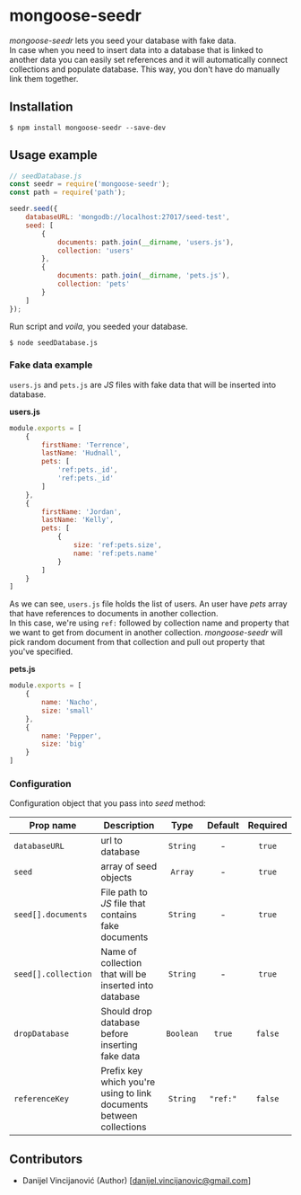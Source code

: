 # mongoose-seedr

_mongoose-seedr_ lets you seed your database with fake data. <br>
In case when you need to insert data into a database that is linked to another data you can easily set references and it will automatically connect collections and populate database. This way, you don't have do manually link them together.

## Installation
```
$ npm install mongoose-seedr --save-dev
```

## Usage example

```js
// seedDatabase.js
const seedr = require('mongoose-seedr');
const path = require('path');

seedr.seed({
    databaseURL: 'mongodb://localhost:27017/seed-test',
    seed: [
        {
            documents: path.join(__dirname, 'users.js'),
            collection: 'users'
        },
        {
            documents: path.join(__dirname, 'pets.js'),
            collection: 'pets'
        }
    ]
});

```
Run script and _voila_, you seeded your database.
```
$ node seedDatabase.js
```

### Fake data example
`users.js` and `pets.js` are _JS_ files with fake data that will be inserted into database. <br>

**users.js** <br>
```js
module.exports = [
    {
        firstName: 'Terrence',
        lastName: 'Hudnall',
        pets: [
            'ref:pets._id',
            'ref:pets._id'
        ]
    },
    {
        firstName: 'Jordan',
        lastName: 'Kelly',
        pets: [
            {
                size: 'ref:pets.size',
                name: 'ref:pets.name'
            }
        ]
    }
]
```
As we can see, `users.js` file holds the list of users. An user have _pets_ array that have references to documents in another collection. <br>
In this case, we're using `ref:` followed by collection name and property that we want to get from document in another collection. _mongoose-seedr_ will pick random document from that collection and pull out property that you've specified. <br>

**pets.js** <br>
```js
module.exports = [
    {
        name: 'Nacho',
        size: 'small'
    },
    {
        name: 'Pepper',
        size: 'big'
    }
]
```

### Configuration
Configuration object that you pass into _seed_ method: <br>

| Prop name  | Description | Type | Default | Required |
| ---------- | ----------- | :--: | :-----: | :------: |
| `databaseURL` | url to database | `String` | - | `true`
| `seed` | array of seed objects | `Array` | - | `true`
| `seed[].documents` | File path to _JS_ file that contains fake documents | `String` | - | `true`
| `seed[].collection` | Name of collection that will be inserted into database | `String` | - | `true`
| `dropDatabase` | Should drop database before inserting fake data | `Boolean` | `true` | `false`
| `referenceKey` | Prefix key which you're using to link documents between collections | `String` | `"ref:"` | `false`

## Contributors

- Danijel Vincijanović (Author) [<danijel.vincijanovic@gmail.com>]
